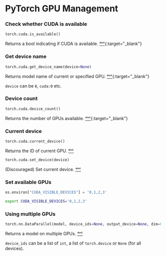 # PyTorch GPU Management


### Check whether CUDA is available


```py
torch.cuda.is_available()
```

Returns a bool indicating if CUDA is available. [ᵈᵒᶜ](https://pytorch.org/docs/stable/generated/torch.cuda.is_available.html){:target="_blank"}


### Get device name

```py
torch.cuda.get_device_name(device=None)
```

Returns model name of current or specified GPU. [ᵈᵒᶜ](https://pytorch.org/docs/stable/generated/torch.cuda.get_device_name.html){:target="_blank"}

`device` can be `0`, `cuda:0` etc.

### Device count

```py
torch.cuda.device_count()
```

Returns the number of GPUs available. [ᵈᵒᶜ](https://pytorch.org/docs/stable/generated/torch.cuda.device_count.html){:target="_blank"}

### Current device

```py
torch.cuda.current_device()
```

Returns the ID of current GPU. [ᵈᵒᶜ](https://pytorch.org/docs/stable/generated/torch.cuda.current_device.html)

```py
torch.cuda.set_device(device)
```

(Discouraged) Set current device. [ᵈᵒᶜ](https://pytorch.org/docs/stable/generated/torch.cuda.set_device.html)

### Set available GPUs

```py
os.environ["CUDA_VISIBLE_DEVICES"] = '0,1,2,3'
```

```sh
export CUDA_VISIBLE_DEVICES='0,1,2,3'
```

### Using multiple GPUs

```py
torch.nn.DataParallel(model, device_ids=None, output_device=None, dim=0)
```

Returns a model on multiple GPUs. [ᵈᵒᶜ](https://pytorch.org/docs/stable/generated/torch.nn.DataParallel.html)

`device_ids` can be a list of `int`, a list of `torch.device` or `None` (for all devices).

